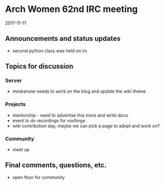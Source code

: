 # Arch Women 62nd IRC meeting

2017-11-11

## Announcements and status updates

* second python class was held on irc

## Topics for discussion

### Server

* meskarune needs to work on the blog and update the wiki theme

### Projects

* mentorship - need to advertise this more and write docs
* event to do recordings for voxforge
* wiki contribution day, maybe we can pick a page to adopt and work on?

### Community

* meet up

## Final comments, questions, etc.

* open floor for community
